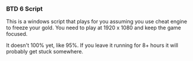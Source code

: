 ### BTD 6 Script

This is a windows script that plays for you assuming you use cheat engine to freeze your gold. You need to play at 1920 x 1080 and keep the game focused. 

It doesn't 100% yet, like 95%. If you leave it running for 8+ hours it will probably get stuck somewhere.
